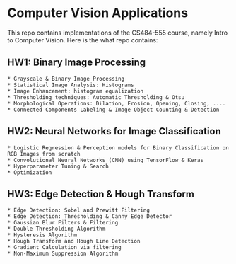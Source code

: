 # Computer Vision Applications

This repo contains implementations of the CS484-555 course, namely Intro to Computer Vision. Here is the what repo contains:

## HW1: Binary Image Processing
    * Grayscale & Binary Image Processing
    * Statistical Image Analysis: Histograms
    * Image Enhancement: histogram equalization
    * Thresholding techniques: Automatic Thresholding & Otsu
    * Morphological Operations: Dilation, Erosion, Opening, Closing, ....
    * Connected Components Labeling & Image Object Counting & Detection

## HW2: Neural Networks for Image Classification 
    * Logistic Regression & Perception models for Binary Classification on RGB Images from scratch
    * Convolutional Neural Networks (CNN) using TensorFlow & Keras
    * Hyperparameter Tuning & Search 
    * Optimization
    
## HW3: Edge Detection & Hough Transform
    * Edge Detection: Sobel and Prewitt Filtering
    * Edge Detection: Thresholding & Canny Edge Detector
    * Gaussian Blur Filters & Filtering 
    * Double Thresholding Algorithm
    * Hysteresis Algorithm
    * Hough Transform and Hough Line Detection
    * Gradient Calculation via filtering
    * Non-Maximum Suppression Algorithm
